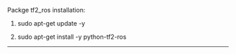 
Packge tf2_ros installation: 

1. sudo apt-get update -y 

2. sudo apt-get install -y python-tf2-ros

-----------------------------

